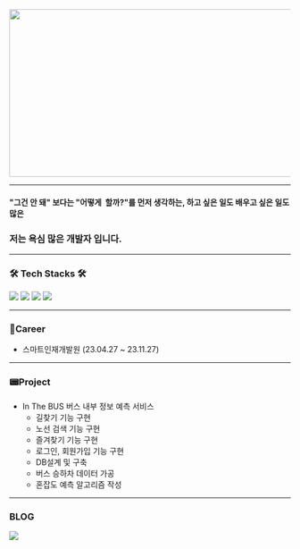 <img src="https://camo.githubusercontent.com/cbcc2dd50663b9a3ddb3a167ac8feb7a123148b211785b2b08d815f518944349/68747470733a2f2f76656c6f672e76656c63646e2e636f6d2f696d616765732f73736c676f31352f706f73742f38623031306430382d323939612d343632382d386561352d3337356566356137363764632f696d6167652e706e67" width="1000px" height="300px">
<hr>

#### "그건 안 돼" 보다는 "어떻게  할까?"를 먼저 생각하는, 하고 싶은 일도 배우고 싶은 일도 많은

### 저는 욕심 많은 개발자 입니다.
<hr>

### 🛠 Tech Stacks 🛠
<img src="https://img.shields.io/badge/Python-3776AB?style=for-the-badge&logo=Python&logoColor=white"/> 
<img src="https://img.shields.io/badge/Java-007396?style=for-the-badge&logo=java&logoColor=white"/> 
<img src="https://img.shields.io/badge/javascript-F7DF1E?style=for-the-badge&logo=javascript&logoColor=black">
<img src="https://img.shields.io/badge/React-61DAFB?style=for-the-badge&logo=React&logoColor=black">
<hr>

### 👞Career
* 스마트인재개발원 (23.04.27 ~ 23.11.27)
<hr>

### 📟Project
* In The BUS 버스 내부 정보 예측 서비스
    - 길찾기 기능 구현
    - 노선 검색 기능 구현
    - 즐겨찾기 기능 구현
    - 로그인, 회원가입 기능 구현
    - DB설계 및 구축
    - 버스 승하차 데이터 가공
    - 혼잡도 예측 알고리즘 작성
<hr>

### BLOG
<a href="https://velog.io/@sslgo15"><img src="https://img.shields.io/badge/Velog-20C997?logo=velog&logoColor=white&link=https%3A%2F%2Fvelog.io%2F%40sslgo15"></a>

